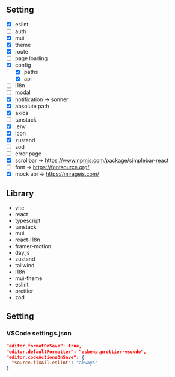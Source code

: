 ## Setting

- [x] eslint
- [ ] auth
- [x] mui
- [x] theme
- [x] route
- [ ] page loading
- [x] config
  - [x] paths
  - [x] api
- [ ] i18n
- [ ] modal
- [x] notification -> sonner
- [x] absolute path
- [x] axios
- [ ] tanstack
- [x] .env
- [x] icon
- [x] zustand
- [ ] zod
- [ ] error page
- [x] scrollbar -> https://www.npmjs.com/package/simplebar-react
- [ ] font -> https://fontsource.org/
- [x] mock api -> https://miragejs.com/

## Library

- vite
- react
- typescript
- tanstack
- mui
- react-i18n
- framer-motion
- day.js
- zustand
- tailwind
- i18n
- mui-theme
- eslint
- prettier
- zod

## Setting

### VSCode settings.json

```json
"editor.formatOnSave": true,
"editor.defaultFormatter": "esbenp.prettier-vscode",
"editor.codeActionsOnSave": {
  "source.fixAll.eslint": "always"
}
```
